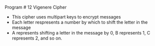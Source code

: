 Program # 12 Vigenere Cipher

- This cipher uses multipart keys to encrypt messages
- Each letter respresents a number by which to shift the letter in the message
- A represents shifting a letter in the message by 0, B represents 1, C represents 2, and so on.

